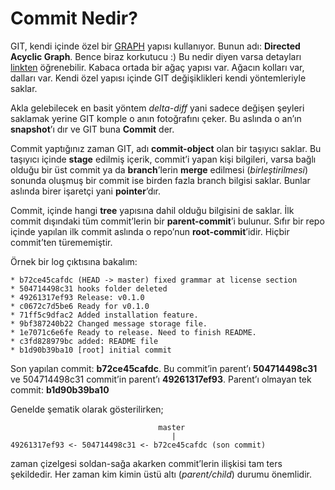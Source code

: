 # Commit Nedir?

GIT, kendi içinde özel bir [GRAPH][1] yapısı kullanıyor. Bunun adı: 
**Directed Acyclic Graph**. Bence biraz korkutucu :) Bu nedir diyen varsa 
detayları [linkten][2] öğrenebilir. Kabaca ortada bir ağaç yapısı var.
Ağacın kolları var, dalları var. Kendi özel yapısı içinde GIT değişiklikleri
kendi yöntemleriyle saklar.

Akla gelebilecek en basit yöntem *delta-diff* yani sadece değişen şeyleri
saklamak yerine GIT komple o anın fotoğrafını çeker. Bu aslında o an’ın
**snapshot**’ı dır ve GIT buna **Commit** der.

Commit yaptığınız zaman GIT, adı **commit-object** olan bir taşıyıcı saklar.
Bu taşıyıcı içinde **stage** edilmiş içerik, commit’i yapan kişi bilgileri,
varsa bağlı olduğu bir üst commit ya da **branch**’lerin **merge** edilmesi
(*birleştirilmesi*) sonunda oluşmuş bir commit ise birden fazla branch 
bilgisi saklar. Bunlar aslında birer işaretçi yani **pointer**’dır.

Commit, içinde hangi **tree** yapısına dahil olduğu bilgisini de saklar. İlk
commit dışındaki tüm commit’lerin bir **parent-commit**’i bulunur. Sıfır bir
repo içinde yapılan ilk commit aslında o repo’nun **root-commit**’idir. Hiçbir
commit’ten türememiştir.

Örnek bir log çıktısına bakalım:

    * b72ce45cafdc (HEAD -> master) fixed grammar at license section
    * 504714498c31 hooks folder deleted
    * 49261317ef93 Release: v0.1.0
    * c0672c7d5be6 Ready for v0.1.0
    * 71ff5c9dfac2 Added installation feature.
    * 9bf387240b22 Changed message storage file.
    * 1e7071c6e6fe Ready to release. Need to finish README.
    * c3fd828979bc added: README file
    * b1d90b39ba10 [root] initial commit

Son yapılan commit: **b72ce45cafdc**. Bu commit’in parent’ı **504714498c31**
ve 504714498c31 commit’in parent’ı **49261317ef93**. Parent’ı olmayan tek
commit: **b1d90b39ba10**

Genelde şematik olarak gösterilirken;

                                     master
                                        |
    49261317ef93 <- 504714498c31 <- b72ce45cafdc (son commit)

zaman çizelgesi soldan-sağa akarken commit’lerin ilişkisi tam ters şekildedir.
Her zaman kim kimin üstü altı (*parent/child*) durumu önemlidir.

[1]: https://en.wikipedia.org/wiki/Directed_acyclic_graph
[2]: http://eagain.net/articles/git-for-computer-scientists/

